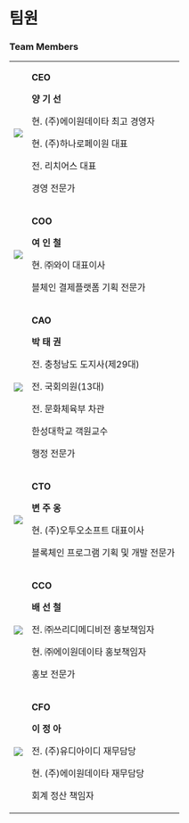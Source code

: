 # 팀원

### Team Members

|                                   |                                                                                                                                                                             |
| --------------------------------- | --------------------------------------------------------------------------------------------------------------------------------------------------------------------------- |
| ![](.gitbook/assets/team\_01.jpg) | <p><strong>CEO</strong></p><p><strong>양 기 선</strong></p><p><strong></strong></p><p>현. (주)에이원데이타 최고 경영자</p><p>현. (주)하나로페이원 대표</p><p>전. 리치어스 대표</p><p>경영 전문가</p>              |
| ![](.gitbook/assets/team\_02.jpg) | <p><strong>COO</strong></p><p><strong>여 인 철</strong></p><p><strong></strong></p><p>현. ㈜와이 대표이사</p><p>블체인 결제플랫폼 기획 전문가</p>                                                   |
| ![](.gitbook/assets/team\_03.jpg) | <p><strong>CAO</strong></p><p><strong>박 태 권</strong></p><p><strong></strong></p><p>전. 충청남도 도지사(제29대)</p><p>전. 국회의원(13대)</p><p>전. 문화체육부 차관</p><p>한성대학교 객원교수</p><p>행정 전문가</p> |
| ![](.gitbook/assets/team\_04.jpg) | <p><strong>CTO</strong></p><p><strong>변 주 옹</strong></p><p><strong></strong></p><p>현. (주)오투오소프트 대표이사</p><p>블록체인 프로그램 기획 및 개발 전문가</p>                                        |
| ![](.gitbook/assets/team\_05.jpg) | <p><strong>CCO</strong></p><p><strong>배 선 철</strong></p><p><strong></strong></p><p>전. ㈜쓰리디메디비전 홍보책임자</p><p>현. ㈜에이원데이타 홍보책임자</p><p>홍보 전문가</p>                                |
| ![](.gitbook/assets/team\_06.jpg) | <p><strong>CFO</strong></p><p><strong>이 정 아</strong></p><p><strong></strong></p><p>전. (주)유디아이디 재무담당</p><p>현. (주)에이원데이타 재무담당</p><p>회계 정산 책임자</p>                             |
